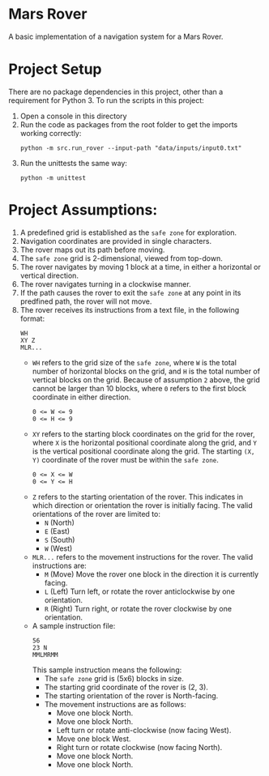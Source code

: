 # Mars Rover
A basic implementation of a navigation system for a Mars Rover.

# Project Setup 
There are no package dependencies in this project, other than a requirement for Python 3. To run the scripts in this project:
1. Open a console in this directory
2. Run the code as packages from the root folder to get the imports working correctly:
    ```shell
    python -m src.run_rover --input-path "data/inputs/input0.txt"
    ```
3. Run the unittests the same way:
    ```shell
    python -m unittest
    ```

# Project Assumptions:
1. A predefined grid is established as the `safe zone` for exploration.
2. Navigation coordinates are provided in single characters.
3. The rover maps out its path before moving.
4. The `safe zone` grid is 2-dimensional, viewed from top-down.
5. The rover navigates by moving 1 block at a time, in either a horizontal or vertical direction.
6. The rover navigates turning in a clockwise manner.
7. If the path causes the rover to exit the `safe zone` at any point in its predfined path, the rover will not move.
8. The rover receives its instructions from a text file, in the following format:
    ```
    WH
    XY Z
    MLR...
    ```
    - `WH` refers to the grid size of the `safe zone`, where `W` is the total number of horizontal blocks on the grid, and `H` is the total number of vertical blocks on the grid. Because of assumption `2` above, the grid cannot be larger than 10 blocks, where `0` refers to the first block coordinate in either direction. 
        ```
        0 <= W <= 9
        0 <= H <= 9
        ```
    - `XY` refers to the starting block coordinates on the grid for the rover, where `X` is the horizontal positional coordinate along the grid, and `Y` is the vertical positional coordinate along the grid. The starting `(X, Y)` coordinate of the rover must be within the `safe zone`.
        ```
        0 <= X <= W
        0 <= Y <= H
        ```
    - `Z` refers to the starting orientation of the rover. This indicates in which direction or orientation the rover is initially facing. The valid orientations of the rover are limited to:
        - `N` (North)
        - `E` (East)
        - `S` (South)
        - `W` (West)
    - `MLR...` refers to the movement instructions for the rover. The valid instructions are:
        - `M` (Move) Move the rover one block in the direction it is currently facing.
        - `L` (Left) Turn left, or rotate the rover anticlockwise by one orientation.
        - `R` (Right) Turn right, or rotate the rover clockwise by one orientation.
    - A sample instruction file:
        ```
        56
        23 N
        MMLMRMM
        ```
        This sample instruction means the following:
        - The `safe zone` grid is (5x6) blocks in size.
        - The starting grid coordinate of the rover is (2, 3).
        - The starting orientation of the rover is North-facing.
        - The movement instructions are as follows:
            - Move one block North.
            - Move one block North.
            - Left turn or rotate anti-clockwise (now facing West).
            - Move one block West.
            - Right turn or rotate clockwise (now facing North).
            - Move one block North.
            - Move one block North.
